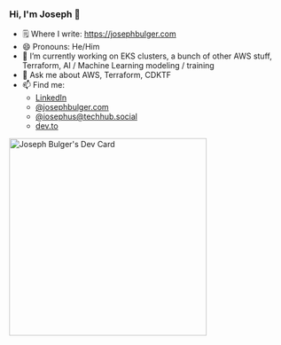 ### Hi, I'm Joseph 👋

- 🗒️ Where I write: https://josephbulger.com
- 😄 Pronouns: He/Him
- 🔭 I’m currently working on EKS clusters, a bunch of other AWS stuff, Terraform, AI / Machine Learning modeling / training
- 💬 Ask me about AWS, Terraform, CDKTF
- 📫 Find me:
  - [LinkedIn](https://www.linkedin.com/in/josephbulger/)
  - [@josephbulger.com](https://bsky.app/profile/josephbulger.com)
  - [@iosephus@techhub.social](https://techhub.social/@iosephus)
  - [dev.to](https://dev.to/josephbulger)

<a href="https://app.daily.dev/josephbulger"><img src="https://api.daily.dev/devcards/v2/ifCz1vatJvh7y616CbYBL.png?r=ote" width="356" alt="Joseph Bulger's Dev Card"/></a>

<!--
**josephbulger/josephbulger** is a ✨ _special_ ✨ repository because its `README.md` (this file) appears on your GitHub profile.

Here are some ideas to get you started:


- 🌱 I’m currently learning ...
- 👯 I’m looking to collaborate on ...
- 🤔 I’m looking for help with ...

- 📫 How to reach me: ...

- ⚡ Fun fact: ...
-->
